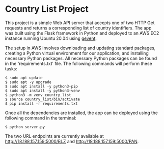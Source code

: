 # Country List Project

This project is a simple Web API server that accepts one of two HTTP Get 
requests and returns a corresponding list of country identifiers. The app
was built using the Flask framework in Python and deployed to an AWS EC2 
instance running Ubuntu 20.04 using [gevent](http://www.gevent.org/). 

The setup in AWS involves downloading and updating standard packages, creating
a Python virtual environment for our application, and installing necessary 
Python packages. All necessary Python packages can be found in the 
'requirements.txt' file. The following commands will perform these tasks:

```
$ sudo apt update
$ sudo apt -y upgrade
$ sudo apt install -y python3-pip
$ sudo apt install -y python3-venv
$ python3 -m venv country_list
$ source country_list/bin/activate
$ pip install -r requirements.txt
```

Once all the dependencies are installed, the app can be deployed using the 
following command in the terminal:

```
$ python server.py
```

The two URL endpoints are currently available at http://18.188.157.159:5000/BLZ
 and http://18.188.157.159:5000/PAN. 


